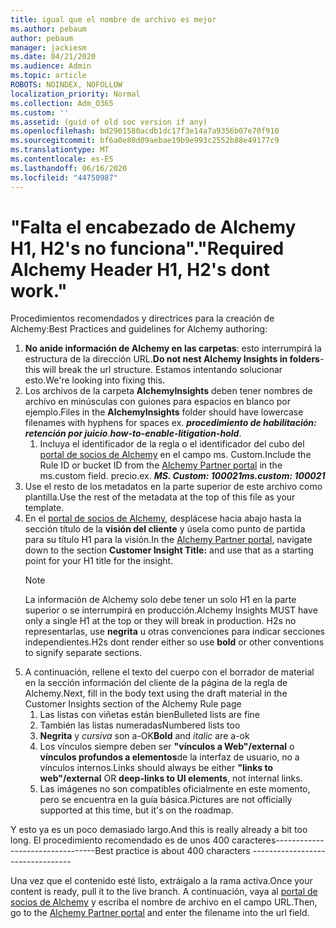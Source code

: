 ```yaml
---
title: igual que el nombre de archivo es mejor
ms.author: pebaum
author: pebaum
manager: jackiesm
ms.date: 04/21/2020
ms.audience: Admin
ms.topic: article
ROBOTS: NOINDEX, NOFOLLOW
localization_priority: Normal
ms.collection: Adm_O365
ms.custom: ''
ms.assetid: (guid of old soc version if any)
ms.openlocfilehash: bd2901580acdb1dc17f3e14a7a9356b07e70f910
ms.sourcegitcommit: bf6a0e80d09aebae19b9e993c2552b88e49177c9
ms.translationtype: MT
ms.contentlocale: es-ES
ms.lasthandoff: 06/16/2020
ms.locfileid: "44750987"
---
```

# <a name="required-alchemy-header-h1-h2s-dont-work"></a><span data-ttu-id="ab9f0-102">"Falta el encabezado de Alchemy H1, H2's no funciona".</span><span class="sxs-lookup"><span data-stu-id="ab9f0-102">"Required Alchemy Header H1, H2's dont work."</span></span>
<span data-ttu-id="ab9f0-103">Procedimientos recomendados y directrices para la creación de Alchemy:</span><span class="sxs-lookup"><span data-stu-id="ab9f0-103">Best Practices and guidelines for Alchemy authoring:</span></span>

1. <span data-ttu-id="ab9f0-104">**No anide información de Alchemy en las carpetas**: esto interrumpirá la estructura de la dirección URL.</span><span class="sxs-lookup"><span data-stu-id="ab9f0-104">**Do not nest Alchemy Insights in folders**- this will break the url structure.</span></span> <span data-ttu-id="ab9f0-105">Estamos intentando solucionar esto.</span><span class="sxs-lookup"><span data-stu-id="ab9f0-105">We're looking into fixing this.</span></span>
1. <span data-ttu-id="ab9f0-106">Los archivos de la carpeta **AlchemyInsights** deben tener nombres de archivo en minúsculas con guiones para espacios en blanco por ejemplo.</span><span class="sxs-lookup"><span data-stu-id="ab9f0-106">Files in the **AlchemyInsights** folder should have lowercase filenames with hyphens for spaces ex.</span></span> <span data-ttu-id="ab9f0-107">***procedimiento de habilitación: retención por juicio***.</span><span class="sxs-lookup"><span data-stu-id="ab9f0-107">***how-to-enable-litigation-hold***.</span></span>
    1. <span data-ttu-id="ab9f0-108">Incluya el identificador de la regla o el identificador del cubo del [portal de socios de Alchemy](https://alchemyportal.azurewebsites.net) en el campo ms. Custom.</span><span class="sxs-lookup"><span data-stu-id="ab9f0-108">Include the Rule ID or bucket ID from the [Alchemy Partner portal](https://alchemyportal.azurewebsites.net) in the ms.custom field.</span></span> <span data-ttu-id="ab9f0-109">precio.</span><span class="sxs-lookup"><span data-stu-id="ab9f0-109">ex.</span></span> <span data-ttu-id="ab9f0-110">***MS. Custom: 100021***</span><span class="sxs-lookup"><span data-stu-id="ab9f0-110">***ms.custom: 100021***</span></span>
1. <span data-ttu-id="ab9f0-111">Use el resto de los metadatos en la parte superior de este archivo como plantilla.</span><span class="sxs-lookup"><span data-stu-id="ab9f0-111">Use the rest of the metadata at the top of this file as your template.</span></span>
1. <span data-ttu-id="ab9f0-112">En el [portal de socios de Alchemy](https://alchemyportal.azurewebsites.net), desplácese hacia abajo hasta la sección título de la **visión del cliente** y úsela como punto de partida para su título H1 para la visión.</span><span class="sxs-lookup"><span data-stu-id="ab9f0-112">In the [Alchemy Partner portal](https://alchemyportal.azurewebsites.net), navigate down to the section **Customer Insight Title:** and use that as a starting point for your H1 title for the insight.</span></span> 
    > [!NOTE]
    > <span data-ttu-id="ab9f0-113">La información de Alchemy solo debe tener un solo H1 en la parte superior o se interrumpirá en producción.</span><span class="sxs-lookup"><span data-stu-id="ab9f0-113">Alchemy Insights MUST have only a single H1 at the top or they will break in production.</span></span> <span data-ttu-id="ab9f0-114">H2s no representarlas, use **negrita** u otras convenciones para indicar secciones independientes.</span><span class="sxs-lookup"><span data-stu-id="ab9f0-114">H2s dont render either so use **bold** or other conventions to signify separate sections.</span></span>
1. <span data-ttu-id="ab9f0-115">A continuación, rellene el texto del cuerpo con el borrador de material en la sección información del cliente de la página de la regla de Alchemy.</span><span class="sxs-lookup"><span data-stu-id="ab9f0-115">Next, fill in the body text using the draft material in the Customer Insights section of the Alchemy Rule page</span></span>
    1. <span data-ttu-id="ab9f0-116">Las listas con viñetas están bien</span><span class="sxs-lookup"><span data-stu-id="ab9f0-116">Bulleted lists are fine</span></span>
    1. <span data-ttu-id="ab9f0-117">También las listas numeradas</span><span class="sxs-lookup"><span data-stu-id="ab9f0-117">Numbered lists too</span></span>
    1. <span data-ttu-id="ab9f0-118">**Negrita** y *cursiva* son a-OK</span><span class="sxs-lookup"><span data-stu-id="ab9f0-118">**Bold** and *italic* are a-ok</span></span>
    1. <span data-ttu-id="ab9f0-119">Los vínculos siempre deben ser **"vínculos a Web"/external** o **vínculos profundos a elementos**de la interfaz de usuario, no a vínculos internos.</span><span class="sxs-lookup"><span data-stu-id="ab9f0-119">Links should always be either **"links to web"/external** OR **deep-links to UI elements**, not internal links.</span></span>
    1. <span data-ttu-id="ab9f0-120">Las imágenes no son compatibles oficialmente en este momento, pero se encuentra en la guía básica.</span><span class="sxs-lookup"><span data-stu-id="ab9f0-120">Pictures are not officially supported at this time, but it's on the roadmap.</span></span>

<span data-ttu-id="ab9f0-121">Y esto ya es un poco demasiado largo.</span><span class="sxs-lookup"><span data-stu-id="ab9f0-121">And this is really already a bit too long.</span></span> <span data-ttu-id="ab9f0-122">El procedimiento recomendado es de unos 400 caracteres---------------------------------</span><span class="sxs-lookup"><span data-stu-id="ab9f0-122">Best practice is about 400 characters ---------------------------------</span></span>

<span data-ttu-id="ab9f0-123">Una vez que el contenido esté listo, extráigalo a la rama activa.</span><span class="sxs-lookup"><span data-stu-id="ab9f0-123">Once your content is ready, pull it to the live branch.</span></span> <span data-ttu-id="ab9f0-124">A continuación, vaya al [portal de socios de Alchemy](https://alchemyportal.azurewebsites.net) y escriba el nombre de archivo en el campo URL.</span><span class="sxs-lookup"><span data-stu-id="ab9f0-124">Then, go to the [Alchemy Partner portal](https://alchemyportal.azurewebsites.net) and enter the filename into the url field.</span></span> 